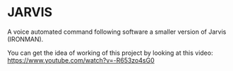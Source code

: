 # JARVIS
A voice automated command following software a smaller version of Jarvis (IRONMAN).

You can get the idea of working of this project by looking at this video: https://www.youtube.com/watch?v=-R653zo4sG0

